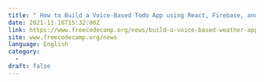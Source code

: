 ```yaml
---
title: " How to Build a Voice-Based Todo App using React, Firebase, and Alan AI "
date: 2021-11-16T15:32:00Z
link: https://www.freecodecamp.org/news/build-a-voice-based-weather-application-using-react-and-alan-ai/?utm_medium=RSS&utm_source=news.12bit.vn
site: www.freecodecamp.org/news
language: English
category:
  -   
draft: false
---
```

